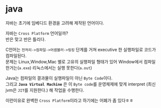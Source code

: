 # java

자바는 초기에 임베디드 환경을 고려해 제작된 언어이다.

자바는 `Cross Platform` 언어일까?  
반은 맞고 반은 틀리다.

C언어는 `전처리->컴파일->어셈블러->링킹` 단계를 거쳐 executive 한 실행파일로 코드가 컴파일된다.  
문제는 Linux,Window,Mac 별로 고유의 실행파일 형태가 있어 Window에서 컴파일한거는(`a.exe`) 리눅스에서는 실행 못한다(`a.out`)

Java는 컴파일의 결과물이 실행파일이 아닌 `Byte Code`이다.  
그리고 **`Java Virtual Machine`** 은 이 `Byte code`를 운영체제에 맞게 interpret (최신 jvm은 `JIT`를 지원한다.) 해 작업을 수행한다.

이런이유로 완벽한 `Cross Platform`이라고 하기에는 어폐가 좀 있다ㅎㅎ
